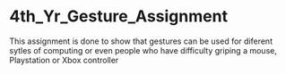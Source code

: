 # 4th_Yr_Gesture_Assignment
This assignment is done to show that gestures can be used for diferent sytles of computing or even people who have difficulty griping a mouse, Playstation or Xbox controller 
